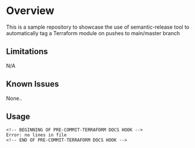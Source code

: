 # Overview
This is a sample repository to showcase the use of semantic-release tool to automatically tag a
Terraform module on pushes to main/master branch

## Limitations
N/A

## Known Issues

None..

## Usage

```
<!-- BEGINNING OF PRE-COMMIT-TERRAFORM DOCS HOOK -->
Error: no lines in file
<!-- END OF PRE-COMMIT-TERRAFORM DOCS HOOK -->
